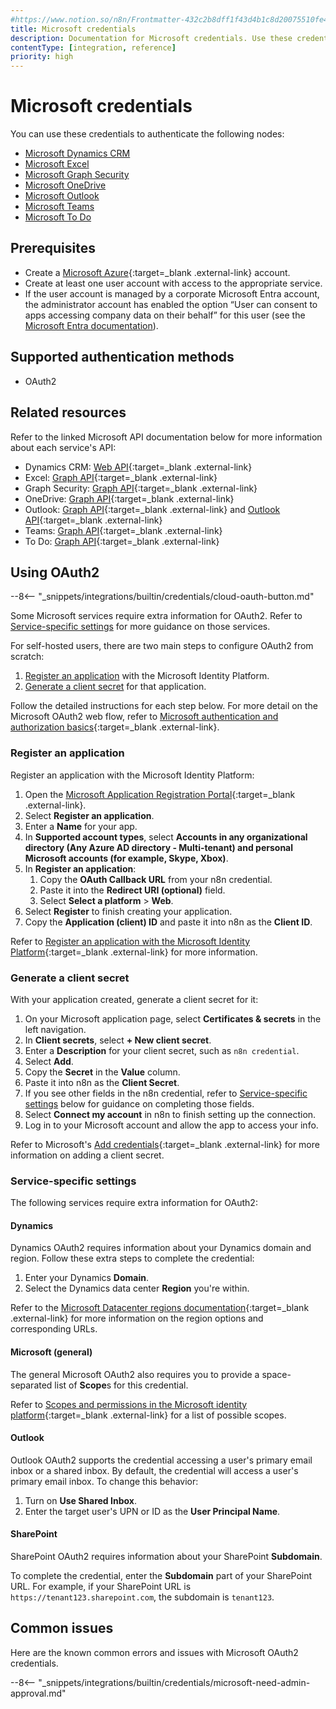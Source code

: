 ```yaml
---
#https://www.notion.so/n8n/Frontmatter-432c2b8dff1f43d4b1c8d20075510fe4
title: Microsoft credentials
description: Documentation for Microsoft credentials. Use these credentials to authenticate Microsoft in n8n, a workflow automation platform.
contentType: [integration, reference]
priority: high
---
```


# Microsoft credentials

You can use these credentials to authenticate the following nodes:

- [Microsoft Dynamics CRM](/integrations/builtin/app-nodes/n8n-nodes-base.microsoftdynamicscrm.md)
- [Microsoft Excel](/integrations/builtin/app-nodes/n8n-nodes-base.microsoftexcel.md)
- [Microsoft Graph Security](/integrations/builtin/app-nodes/n8n-nodes-base.microsoftgraphsecurity.md)
- [Microsoft OneDrive](/integrations/builtin/app-nodes/n8n-nodes-base.microsoftonedrive.md)
- [Microsoft Outlook](/integrations/builtin/app-nodes/n8n-nodes-base.microsoftoutlook.md)
- [Microsoft Teams](/integrations/builtin/app-nodes/n8n-nodes-base.microsoftteams.md)
- [Microsoft To Do](/integrations/builtin/app-nodes/n8n-nodes-base.microsofttodo.md)

## Prerequisites

- Create a [Microsoft Azure](https://azure.microsoft.com/){:target=_blank .external-link} account.
- Create at least one user account with access to the appropriate service.
- If the user account is managed by a corporate Microsoft Entra account, the administrator account has enabled the option “User can consent to apps accessing company data on their behalf” for this user (see the [Microsoft Entra documentation](https://learn.microsoft.com/en-us/entra/identity/enterprise-apps/grant-admin-consent)).

## Supported authentication methods

- OAuth2

## Related resources

Refer to the linked Microsoft API documentation below for more information about each service's API:

- Dynamics CRM: [Web API](https://learn.microsoft.com/en-us/power-apps/developer/data-platform/webapi/overview){:target=_blank .external-link}
- Excel: [Graph API](https://learn.microsoft.com/en-us/graph/api/resources/excel){:target=_blank .external-link}
- Graph Security: [Graph API](https://learn.microsoft.com/en-us/graph/api/overview){:target=_blank .external-link}
- OneDrive: [Graph API](https://learn.microsoft.com/en-us/onedrive/developer/rest-api/){:target=_blank .external-link}
- Outlook: [Graph API](https://learn.microsoft.com/en-us/graph/api/resources/mail-api-overview){:target=_blank .external-link} and [Outlook API](https://learn.microsoft.com/en-us/outlook/rest/reference){:target=_blank .external-link}
- Teams: [Graph API](https://learn.microsoft.com/en-us/graph/api/resources/teams-api-overview){:target=_blank .external-link}
- To Do: [Graph API](https://learn.microsoft.com/en-us/graph/todo-concept-overview){:target=_blank .external-link}

## Using OAuth2

--8<-- "_snippets/integrations/builtin/credentials/cloud-oauth-button.md"

Some Microsoft services require extra information for OAuth2. Refer to [Service-specific settings](#service-specific-settings) for more guidance on those services.

For self-hosted users, there are two main steps to configure OAuth2 from scratch:

1. [Register an application](#register-an-application) with the Microsoft Identity Platform.
2. [Generate a client secret](#generate-a-client-secret) for that application.

Follow the detailed instructions for each step below. For more detail on the Microsoft OAuth2 web flow, refer to [Microsoft authentication and authorization basics](https://learn.microsoft.com/en-us/graph/auth/auth-concepts){:target=_blank .external-link}. 

### Register an application

Register an application with the Microsoft Identity Platform:

1. Open the [Microsoft Application Registration Portal](https://aka.ms/appregistrations){:target=_blank .external-link}.
2. Select **Register an application**.
3. Enter a **Name** for your app.
4. In **Supported account types**, select **Accounts in any organizational directory (Any Azure AD directory - Multi-tenant) and personal Microsoft accounts (for example, Skype, Xbox)**.
5. In **Register an application**:
    1. Copy the **OAuth Callback URL** from your n8n credential.
    2. Paste it into the **Redirect URI (optional)** field.
    3. Select **Select a platform** > **Web**.
6. Select **Register** to finish creating your application.
7. Copy the **Application (client) ID** and paste it into n8n as the **Client ID**.

Refer to [Register an application with the Microsoft Identity Platform](https://learn.microsoft.com/en-us/graph/auth-register-app-v2){:target=_blank .external-link} for more information.

### Generate a client secret

With your application created, generate a client secret for it:

1. On your Microsoft application page, select **Certificates & secrets** in the left navigation.
1. In **Client secrets**, select **+ New client secret**.
1. Enter a **Description** for your client secret, such as `n8n credential`.
1. Select **Add**.
1. Copy the **Secret** in the **Value** column.
1. Paste it into n8n as the **Client Secret**.
1. If you see other fields in the n8n credential, refer to [Service-specific settings](#service-specific-settings) below for guidance on completing those fields.
1. Select **Connect my account** in n8n to finish setting up the connection.
1. Log in to your Microsoft account and allow the app to access your info.

Refer to Microsoft's [Add credentials](https://learn.microsoft.com/en-us/graph/auth-register-app-v2#add-credentials){:target=_blank .external-link} for more information on adding a client secret.

### Service-specific settings

The following services require extra information for OAuth2:

#### Dynamics

Dynamics OAuth2 requires information about your Dynamics domain and region. Follow these extra steps to complete the credential:

1. Enter your Dynamics **Domain**.
2. Select the Dynamics data center **Region** you're within.

Refer to the [Microsoft Datacenter regions documentation](https://learn.microsoft.com/en-us/power-platform/admin/new-datacenter-regions){:target=_blank .external-link} for more information on the region options and corresponding URLs.

#### Microsoft (general)

The general Microsoft OAuth2 also requires you to provide a space-separated list of **Scope**s for this credential.

Refer to [Scopes and permissions in the Microsoft identity platform](https://learn.microsoft.com/en-us/entra/identity-platform/scopes-oidc){:target=_blank .external-link} for a list of possible scopes.

#### Outlook

Outlook OAuth2 supports the credential accessing a user's primary email inbox or a shared inbox. By default, the credential will access a user's primary email inbox. To change this behavior:

1. Turn on **Use Shared Inbox**.
2. Enter the target user's UPN or ID as the **User Principal Name**.

#### SharePoint

SharePoint OAuth2 requires information about your SharePoint **Subdomain**.

To complete the credential, enter the **Subdomain** part of your SharePoint URL. For example, if your SharePoint URL is `https://tenant123.sharepoint.com`, the subdomain is `tenant123`.

## Common issues

Here are the known common errors and issues with Microsoft OAuth2 credentials.

--8<-- "_snippets/integrations/builtin/credentials/microsoft-need-admin-approval.md"
